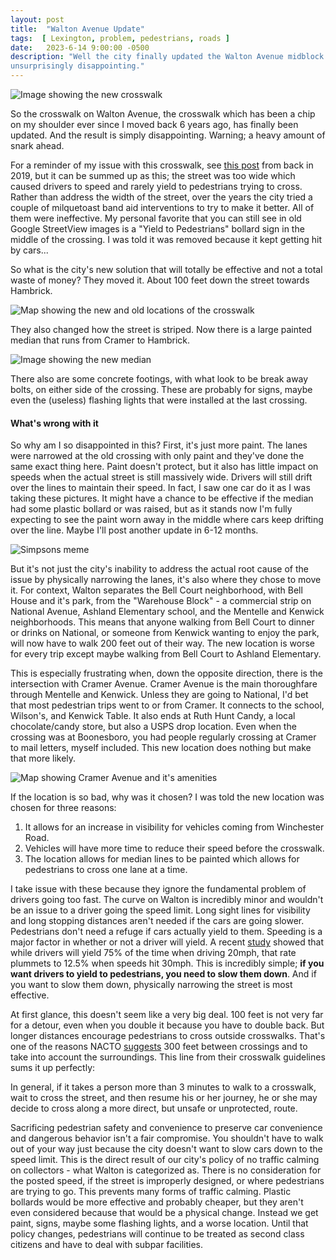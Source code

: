 ```yaml
---
layout: post
title:  "Walton Avenue Update"
tags:  [ Lexington, problem, pedestrians, roads ]
date:   2023-6-14 9:00:00 -0500
description: "Well the city finally updated the Walton Avenue midblock crossing. And it's
unsurprisingly disappointing."
---
```


![Image showing the new crosswalk]({{site.baseurl}}/assets/img/new_walton_crossing/new_crosswalk.jpg)


So the crosswalk on Walton Avenue, the crosswalk which has been a chip on my shoulder ever since
I moved back 6 years ago, has finally been updated. And the result is simply disappointing.
Warning; a heavy amount of snark ahead.


For a reminder of my issue with this crosswalk, see
[this post]({{site.baseurl}}/2019/11/02/walton-ave-crossing.html) from back in
2019, but it can be summed up as this; the street was too wide which caused drivers to speed
and rarely yield to pedestrians trying to cross. Rather than address the width of the 
street, over the years the city tried a couple of
milquetoast band aid interventions to try to make it better. All of them were ineffective.
My personal favorite that you can still see in old Google StreetView images is a "Yield to
Pedestrians" bollard sign in the middle of the crossing. I was told it was removed because
it kept getting hit by cars...

So what is the city's new solution that will totally be effective and not a total waste of
money? They moved it. About 100 feet down the street towards Hambrick.

![Map showing the new and old locations of the crosswalk]({{site.baseurl}}/assets/img/new_walton_crossing/Walton.png)

They also changed how the street is striped. Now there is a large painted median that runs
from Cramer to Hambrick.

![Image showing the new median]({{site.baseurl}}/assets/img/new_walton_crossing/IMG_3705.jpg)

There also are some concrete footings, with what look to be break away bolts, on either side
of the crossing. These are probably for signs, maybe even the (useless) flashing lights that
were installed at the last crossing.

#### What's wrong with it

So why am I so disappointed in this? First, it's just more paint. The lanes were narrowed
at the old crossing with only paint and they've done the same exact thing here. Paint
doesn't protect, but it also has little impact on speeds when the actual street is still
massively wide. Drivers will still drift over the lines to maintain their speed. In fact,
I saw one car do it as I was taking these pictures. It might have a chance to be effective
if the median had some plastic bollard or was raised, but as it stands now I'm fully
expecting to see the paint worn away in the middle where cars keep drifting over the line.
Maybe I'll post another update in 6-12 months.

![Simpsons meme]({{site.baseurl}}/assets/img/new_walton_crossing/paint_not_curb.jpg)

But it's not just the city's inability to address the actual root cause of the issue by
physically narrowing the lanes, it's also where they chose to move it. For context, Walton
separates the Bell Court neighborhood, with Bell House and it's park, from the
"Warehouse Block" - a commercial strip on National Avenue, Ashland Elementary school, and
the Mentelle and Kenwick neighborhoods. This means that anyone walking from Bell Court to
dinner or drinks on National, or someone from Kenwick wanting to enjoy the park,
will now have to walk 200 feet out of their way. The new location is worse
for every trip except maybe walking from Bell Court to Ashland Elementary.

This is especially frustrating when, down the opposite direction, there is the intersection
with Cramer Avenue. Cramer Avenue is the main thoroughfare through Mentelle and Kenwick. Unless
they are going to National, I'd bet that most pedestrian trips went to or from Cramer. It
connects to the school, Wilson's, and Kenwick Table. It also ends at Ruth Hunt Candy, a
local chocolate/candy store, but also a USPS drop location. Even when the crossing was at
Boonesboro, you had people regularly crossing at Cramer to mail letters, myself included.
This new location does nothing but make that more likely.

![Map showing Cramer Avenue and it's amenities]({{site.baseurl}}/assets/img/new_walton_crossing/Cramer.png)

If the location is so bad, why was it chosen? I was told the new location was chosen for three reasons:

1. It allows for an increase in visibility for vehicles coming from Winchester Road.
2. Vehicles will have more time to reduce their speed before the crosswalk.
3. The location allows for median lines to be painted which allows for pedestrians to cross one lane at a time.

I take issue with these because they ignore the fundamental problem of drivers going too fast. The curve
on Walton is incredibly minor and wouldn't be an issue to a driver going the speed limit. Long sight
lines for visibility and long stopping distances aren't needed if the cars are going slower. Pedestrians
don't need a refuge if cars actually yield to them. Speeding is a major factor in whether or not a 
driver will yield. A recent [study](https://usa.streetsblog.org/2023/01/11/want-drivers-to-stop-at-crosswalks-slow-them-down-first)
showed that while drivers will yield 75% of the time when driving 20mph, that rate plummets to
12.5% when speeds hit 30mph.
This is incredibly simple; **if you want drivers to yield to pedestrians, you need to slow them down**.
And if you want to slow them down, physically narrowing the street is most effective.

At first glance, this doesn't seem like a very big deal. 100 feet is not very far for a detour, even when
you double it because you have to double back. But longer distances encourage pedestrians to cross outside
crosswalks. That's one of the reasons NACTO [suggests](https://nacto.org/publication/urban-street-design-guide/intersection-design-elements/crosswalks-and-crossings/)
300 feet between crossings and to take into account the surroundings. This line from their crosswalk
guidelines sums it up perfectly:

<div class="card w-50 mx-auto mb-4 p-auto">
  <p class="card-body text-muted">
    In general, if it takes a person more than 3 minutes to walk to a crosswalk, wait to cross the street,
    and then resume his or her journey, he or she may decide to cross along a more direct, but unsafe or
    unprotected, route.
  </p>
</div>

Sacrificing pedestrian safety and convenience to preserve car convenience and
dangerous behavior isn't a fair compromise. You shouldn't have to walk out of your way just because the
city doesn't want to slow cars down to the speed limit. This is the direct result of our city's policy
of no traffic calming on collectors - what Walton is categorized  as. There is no consideration for the
posted speed, if the street is improperly designed, or where pedestrians are trying to go.
This prevents many forms of traffic calming. Plastic bollards would be more effective and probably
cheaper, but they aren't even considered because that would be a physical change.
Instead we get paint, signs, maybe some flashing lights, and a worse location. Until
that policy changes, pedestrians will continue to be treated as second class citizens and have to deal
with subpar facilities.
